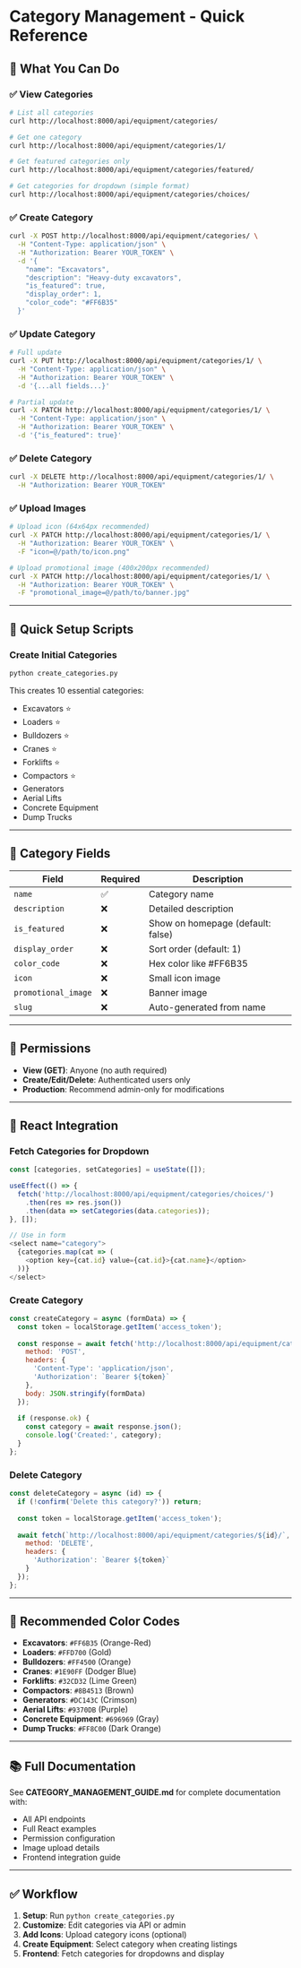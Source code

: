 # Category Management - Quick Reference

## 🎯 What You Can Do

### ✅ View Categories
```bash
# List all categories
curl http://localhost:8000/api/equipment/categories/

# Get one category
curl http://localhost:8000/api/equipment/categories/1/

# Get featured categories only
curl http://localhost:8000/api/equipment/categories/featured/

# Get categories for dropdown (simple format)
curl http://localhost:8000/api/equipment/categories/choices/
```

### ✅ Create Category
```bash
curl -X POST http://localhost:8000/api/equipment/categories/ \
  -H "Content-Type: application/json" \
  -H "Authorization: Bearer YOUR_TOKEN" \
  -d '{
    "name": "Excavators",
    "description": "Heavy-duty excavators",
    "is_featured": true,
    "display_order": 1,
    "color_code": "#FF6B35"
  }'
```

### ✅ Update Category
```bash
# Full update
curl -X PUT http://localhost:8000/api/equipment/categories/1/ \
  -H "Content-Type: application/json" \
  -H "Authorization: Bearer YOUR_TOKEN" \
  -d '{...all fields...}'

# Partial update
curl -X PATCH http://localhost:8000/api/equipment/categories/1/ \
  -H "Content-Type: application/json" \
  -H "Authorization: Bearer YOUR_TOKEN" \
  -d '{"is_featured": true}'
```

### ✅ Delete Category
```bash
curl -X DELETE http://localhost:8000/api/equipment/categories/1/ \
  -H "Authorization: Bearer YOUR_TOKEN"
```

### ✅ Upload Images
```bash
# Upload icon (64x64px recommended)
curl -X PATCH http://localhost:8000/api/equipment/categories/1/ \
  -H "Authorization: Bearer YOUR_TOKEN" \
  -F "icon=@/path/to/icon.png"

# Upload promotional image (400x200px recommended)
curl -X PATCH http://localhost:8000/api/equipment/categories/1/ \
  -H "Authorization: Bearer YOUR_TOKEN" \
  -F "promotional_image=@/path/to/banner.jpg"
```

---

## 🚀 Quick Setup Scripts

### Create Initial Categories
```bash
python create_categories.py
```
This creates 10 essential categories:
- Excavators ⭐
- Loaders ⭐
- Bulldozers ⭐
- Cranes ⭐
- Forklifts ⭐
- Compactors ⭐
- Generators
- Aerial Lifts
- Concrete Equipment
- Dump Trucks

---

## 📝 Category Fields

| Field | Required | Description |
|-------|----------|-------------|
| `name` | ✅ | Category name |
| `description` | ❌ | Detailed description |
| `is_featured` | ❌ | Show on homepage (default: false) |
| `display_order` | ❌ | Sort order (default: 1) |
| `color_code` | ❌ | Hex color like #FF6B35 |
| `icon` | ❌ | Small icon image |
| `promotional_image` | ❌ | Banner image |
| `slug` | ❌ | Auto-generated from name |

---

## 🔐 Permissions

- **View (GET)**: Anyone (no auth required)
- **Create/Edit/Delete**: Authenticated users only
- **Production**: Recommend admin-only for modifications

---

## 📱 React Integration

### Fetch Categories for Dropdown
```javascript
const [categories, setCategories] = useState([]);

useEffect(() => {
  fetch('http://localhost:8000/api/equipment/categories/choices/')
    .then(res => res.json())
    .then(data => setCategories(data.categories));
}, []);

// Use in form
<select name="category">
  {categories.map(cat => (
    <option key={cat.id} value={cat.id}>{cat.name}</option>
  ))}
</select>
```

### Create Category
```javascript
const createCategory = async (formData) => {
  const token = localStorage.getItem('access_token');
  
  const response = await fetch('http://localhost:8000/api/equipment/categories/', {
    method: 'POST',
    headers: {
      'Content-Type': 'application/json',
      'Authorization': `Bearer ${token}`
    },
    body: JSON.stringify(formData)
  });
  
  if (response.ok) {
    const category = await response.json();
    console.log('Created:', category);
  }
};
```

### Delete Category
```javascript
const deleteCategory = async (id) => {
  if (!confirm('Delete this category?')) return;
  
  const token = localStorage.getItem('access_token');
  
  await fetch(`http://localhost:8000/api/equipment/categories/${id}/`, {
    method: 'DELETE',
    headers: {
      'Authorization': `Bearer ${token}`
    }
  });
};
```

---

## 🎨 Recommended Color Codes

- **Excavators**: `#FF6B35` (Orange-Red)
- **Loaders**: `#FFD700` (Gold)
- **Bulldozers**: `#FF4500` (Orange)
- **Cranes**: `#1E90FF` (Dodger Blue)
- **Forklifts**: `#32CD32` (Lime Green)
- **Compactors**: `#8B4513` (Brown)
- **Generators**: `#DC143C` (Crimson)
- **Aerial Lifts**: `#9370DB` (Purple)
- **Concrete Equipment**: `#696969` (Gray)
- **Dump Trucks**: `#FF8C00` (Dark Orange)

---

## 📚 Full Documentation

See **CATEGORY_MANAGEMENT_GUIDE.md** for complete documentation with:
- All API endpoints
- Full React examples
- Permission configuration
- Image upload details
- Frontend integration guide

---

## ✅ Workflow

1. **Setup**: Run `python create_categories.py`
2. **Customize**: Edit categories via API or admin
3. **Add Icons**: Upload category icons (optional)
4. **Create Equipment**: Select category when creating listings
5. **Frontend**: Fetch categories for dropdowns and display
